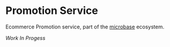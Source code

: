 # Promotion Service

Ecommerce Promotion service, part of the [microbase](http://microbase.io)
ecosystem.

*Work In Progess*